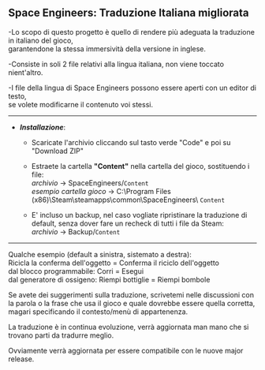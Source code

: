 ## Space Engineers: Traduzione Italiana migliorata

-Lo scopo di questo progetto è quello di rendere più adeguata la traduzione in italiano del gioco,  
 garantendone la stessa immersività della versione in inglese.  

-Consiste in soli 2 file relativi alla lingua italiana, non viene toccato nient'altro.  

-I file della lingua di Space Engineers possono essere aperti con un editor di testo,  
se volete modificarne il contenuto voi stessi.  

---
- ***Installazione***:  

  - Scaricate l'archivio cliccando sul tasto verde "Code" e poi su "Download ZIP"  

  - Estraete la cartella **"Content"** nella cartella del gioco, sostituendo i file:  
*archivio* -> SpaceEngineers/`Content`  
*esempio cartella gioco* -> C:\Program Files (x86)\Steam\steamapps\common\SpaceEngineers\ `Content`  

  - E' incluso un backup, nel caso vogliate ripristinare la traduzione di default, senza dover fare un recheck di tutti i file da Steam:  
*archivio* -> Backup/`Content`  

---

Qualche esempio (default a sinistra, sistemato a destra):  
Ricicla la conferma dell'oggetto = Conferma il riciclo dell'oggetto  
dal blocco programmabile: Corri = Esegui  
dal generatore di ossigeno: Riempi bottiglie = Riempi bombole  

Se avete dei suggerimenti sulla traduzione, scrivetemi nelle discussioni con la parola o la frase che usa il gioco e quale dovrebbe essere quella corretta, magari specificando il contesto/menù di appartenenza.  

La traduzione è in continua evoluzione, verrà aggiornata man mano che si trovano parti da tradurre meglio.  

Ovviamente verrà aggiornata per essere compatibile con le nuove major release.  
